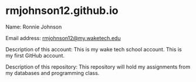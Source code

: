 # rmjohnson12.github.io
Name: Ronnie Johnson  

Email address: rmjohnson12@my.waketech.edu  

Description of this account:
This is my wake tech school account. This is my first GitHub account.  

Description of this repository: 
This repository will hold my assignments from my databases and programming class. 
